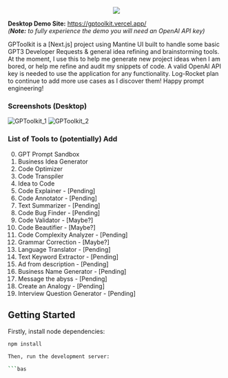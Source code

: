 <p align="center"><img src="https://capsule-render.vercel.app/api?type=soft&fontColor=9254C8&text=GPToolkit&height=150&fontSize=60&desc=Everyday GPT 3 Tools&descAlignY=75&descAlign=60&color=00000000&animation=twinkling"></p>

**Desktop Demo Site:** https://gptoolkit.vercel.app/ \
_(**Note:** to fully experience the demo you will need an OpenAI API key)_

GPToolkit is a [Next.js] project using Mantine UI built to handle some basic GPT3 Developer Requests & general idea refining and brainstorming tools. At the moment, I use this to help me generate new project ideas when I am bored, or help me refine and audit my snippets of code. A valid OpenAI API key is needed to use the application for any functionality. Log-Rocket plan to continue to add more use cases as I discover them! Happy prompt engineering!

### Screenshots (Desktop)
![GPToolkit_1](https://user-images.githubusercontent.com/26133178/160713507-77f847a0-85b4-41fe-9952-721bb406e966.PNG)
![GPToolkit_2](https://user-images.githubusercontent.com/26133178/160713542-97b60cd3-20e8-4616-bb1f-7fbb4d797c42.PNG)

### List of Tools to (potentially) Add

0.  GPT Prompt Sandbox
1.  Business Idea Generator
2.  Code Optimizer
3.  Code Transpiler
4.  Idea to Code
5.  Code Explainer - [Pending]
6.  Code Annotator - [Pending]
7.  Text Summarizer - [Pending]
8.  Code Bug Finder - [Pending]
9.  Code Validator - [Maybe?]
10. Code Beautifier - [Maybe?]
11. Code Complexity Analyzer - [Pending]
12. Grammar Correction - [Maybe?]
13. Language Translator - [Pending]
14. Text Keyword Extractor - [Pending]
15. Ad from description - [Pending]
16. Business Name Generator - [Pending]
17. Message the abyss - [Pending]
18. Create an Analogy - [Pending]
19. Interview Question Generator - [Pending]

## Getting Started

Firstly, install node dependencies:

```bash
npm install

Then, run the development server:

```bas